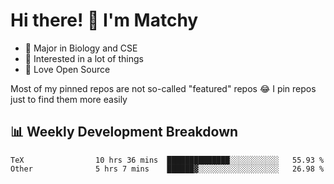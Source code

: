# Hi there! 👋 I'm Matchy

- 🧬 Major in Biology and CSE
- 🎈 Interested in a lot of things
- 💜 Love Open Source

Most of my pinned repos are not so-called "featured" repos 😂 I pin repos just to find them more easily

## 📊 Weekly Development Breakdown

<!--START_SECTION:waka-->

```text
TeX                10 hrs 36 mins  ██████████████░░░░░░░░░░░   55.93 %
Other              5 hrs 7 mins    ██████▓░░░░░░░░░░░░░░░░░░   26.98 %
```

<!--END_SECTION:waka-->
